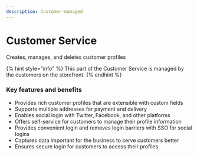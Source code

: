 ```yaml
---
description: Customer-managed
---
```


# Customer Service

Creates, manages, and deletes customer profiles  


{% hint style="info" %}
This part of the Customer Service is managed by the customers on the storefront.
{% endhint %}

### Key features and benefits
* Provides rich customer profiles that are extensible with custom fields  
* Supports multiple addresses for payment and delivery  
* Enables social login with Twitter, Facebook, and other platforms  
* Offers self-service for customers to manage their profile information  
* Provides convenient login and removes login barriers with SSO for social logins  
* Captures data important for the business to serve customers better  
* Ensures secure login for customers to access their profiles  
